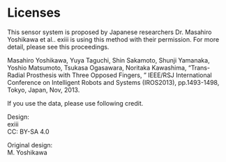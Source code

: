 # Licenses
This sensor system is proposed by Japanese researchers Dr. Masahiro Yoshikawa et al.. exiii is using this method with their permission. For more detail, please see this proceedings.

Masahiro Yoshikawa, Yuya Taguchi, Shin Sakamoto, Shunji Yamanaka, Yoshio Matsumoto, Tsukasa Ogasawara, Noritaka Kawashima, “Trans-Radial Prosthesis with Three Opposed Fingers, ” IEEE/RSJ International Conference on Intelligent Robots and Systems (IROS2013), pp.1493-1498, Tokyo, Japan, Nov, 2013.

If you use the data, please use following credit.

Design:  
exiii  
CC: BY-SA 4.0

Original design:  
M. Yoshikawa
